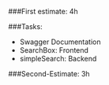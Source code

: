 ###First estimate: 4h

###Tasks:
- Swagger Documentation
- SearchBox: Frontend
- simpleSearch: Backend

###Second-Estimate: 3h